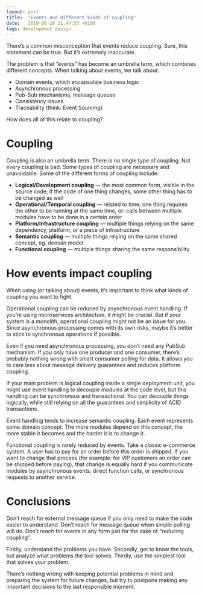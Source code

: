 ```yaml
---
layout: post
title:  "Events and different kinds of coupling"
date:   2019-06-28 21:47:57 +0100
tags: development design
---
```


There’s a common misconception that events reduce coupling. Sure, this statement can be true. But it’s extremely inaccurate.

The problem is that “events” has become an umbrella term, which combines different concepts. When talking about events, we talk about:

- Domain events, which encapsulate business logic
- Asynchronous processing
- Pub-Sub mechanisms, message queues
- Consistency issues
- Traceability (think: Event Sourcing)

How does all of this relate to coupling?

# **Coupling**

Coupling is also an umbrella term. There is no single type of coupling. Not every coupling is bad. Some types of coupling are necessary and unavoidable. Some of the different forms of coupling include:

- **Logical/Development coupling** — the most common form, visible in the source code; if the code of one thing changes, some other thing has to be changed as well
- **Operational/Temporal coupling** — related to time; one thing requires the other to be running at the same time, or: calls between multiple modules have to be done in a certain order
- **Platform/Infrastructure coupling** — multiple things relying on the same dependency, platform, or a piece of infrastructure
- **Semantic coupling** — multiple things relying on the same shared concept, eg. domain model
- **Functional coupling** — multiple things sharing the same responsibility

# **How events impact coupling**

When using (or talking about) events, it’s important to think what kinds of coupling you want to fight.

Operational coupling can be reduced by asynchronous event handling. If you’re using microservices architecture, it might be crucial. But if your system is a monolith, operational coupling might not be an issue for you. Since asynchronous processing comes with its own risks, maybe it’s better to stick to synchronous operations if possible.

Even if you need asynchronous processing, you don’t need any PubSub mechanism. If you only have one producer and one consumer, there’s probably nothing wrong with smart consumer polling for data. It allows you to care less about message delivery guarantees and reduces platform coupling.

If your main problem is logical coupling inside a single deployment unit, you might use event handling to decouple modules at the code level, but this handling can be synchronous and transactional. You can decouple things logically, while still relying on all the guarantees and simplicity of ACID transactions.

Event handling tends to increase semantic coupling. Each event represents some domain concept. The more modules depend on this concept, the more stable it becomes and the harder it is to change it.

Functional coupling is rarely reduced by events. Take a classic e-commerce system. A user has to pay for an order before this order is shipped. If you want to change that process (for example: for VIP customers an order can be shipped before paying), that change is equally hard if you communicate modules by asynchronous events, direct function calls, or synchronous requests to another service.

# **Conclusions**

Don’t reach for external message queue if you only need to make the code easier to understand. Don’t reach for message queue when simple polling will do. Don’t reach for events in any form just for the sake of “reducing coupling”.

Firstly, understand the problems you have. Secondly, get to know the tools, but analyze what problems the tool solves. Thirdly, use the simplest tool that solves your problem.

There’s nothing wrong with keeping potential problems in mind and preparing the system for future changes, but try to postpone making any important decisions to the last responsible moment.
